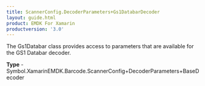 ```yaml
---
title: ScannerConfig.DecoderParameters+Gs1DatabarDecoder
layout: guide.html
product: EMDK For Xamarin 
productversion: '3.0' 
---
```

The Gs1Databar class provides access to parameters that are available for the GS1 Databar decoder.

**Type** - Symbol.XamarinEMDK.Barcode.ScannerConfig+DecoderParameters+BaseDecoder

